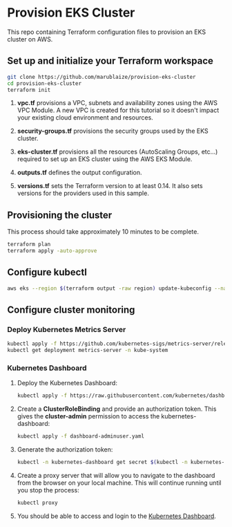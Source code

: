 # Provision EKS Cluster

This repo containing Terraform configuration files to provision an EKS cluster on AWS.

## Set up and initialize your Terraform workspace

```bash
git clone https://github.com/marublaize/provision-eks-cluster
cd provision-eks-cluster
terraform init
```

1. **vpc.tf** provisions a VPC, subnets and availability zones using the AWS VPC Module. A new VPC is created for this tutorial so it doesn't impact your existing cloud environment and resources.

2. **security-groups.tf** provisions the security groups used by the EKS cluster.

3. **eks-cluster.tf** provisions all the resources (AutoScaling Groups, etc...) required to set up an EKS cluster using the AWS EKS Module.

4. **outputs.tf** defines the output configuration.

5. **versions.tf** sets the Terraform version to at least 0.14. It also sets versions for the providers used in this sample.

## Provisioning the cluster

This process should take approximately 10 minutes to be complete.

```bash
terraform plan
terraform apply -auto-approve
```

## Configure kubectl

```bash
aws eks --region $(terraform output -raw region) update-kubeconfig --name $(terraform output -raw cluster_name)
```

## Configure cluster monitoring

### Deploy Kubernetes Metrics Server

```bash
kubectl apply -f https://github.com/kubernetes-sigs/metrics-server/releases/latest/download/components.yaml
kubectl get deployment metrics-server -n kube-system
```

### Kubernetes Dashboard

1. Deploy the Kubernetes Dashboard:

    ```bash
    kubectl apply -f https://raw.githubusercontent.com/kubernetes/dashboard/v2.4.0/aio/deploy/recommended.yaml
    ```

2. Create a **ClusterRoleBinding** and provide an authorization token. This gives the **cluster-admin** permission to access the kubernetes-dashboard:

    ```bash
    kubectl apply -f dashboard-adminuser.yaml
    ```

3. Generate the authorization token:

    ```bash
    kubectl -n kubernetes-dashboard get secret $(kubectl -n kubernetes-dashboard get sa/admin-user -o jsonpath="{.secrets[0].name}") -o go-template="{{.data.token | base64decode}}"
    ```

4. Create a proxy server that will allow you to navigate to the dashboard from the browser on your local machine. This will continue running until you stop the process:

    ```bash
    kubectl proxy
    ```

5. You should be able to access and login to the [Kubernetes Dashboard](http://127.0.0.1:8001/api/v1/namespaces/kubernetes-dashboard/services/https:kubernetes-dashboard:/proxy/).

